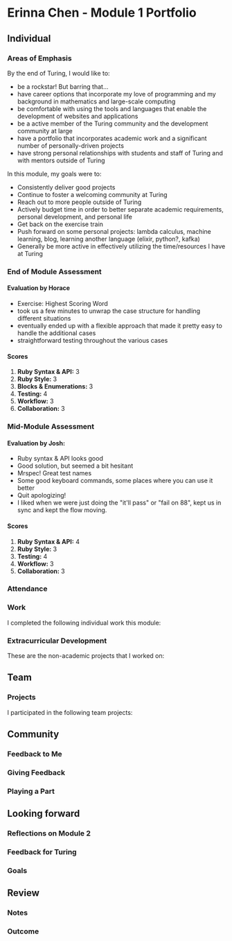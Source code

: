 # Erinna Chen - Module 1 Portfolio

## Individual

### Areas of Emphasis
By the end of Turing, I would like to:
* be a rockstar! But barring that...
* have career options that incorporate my love of programming and my background in mathematics and large-scale computing
* be comfortable with using the tools and languages that enable the development of websites and applications
* be a active member of the Turing community and the development community at large
* have a portfolio that incorporates academic work and a significant number of personally-driven projects
* have strong personal relationships with students and staff of Turing and with mentors outside of Turing

In this module, my goals were to:
* Consistently deliver good projects
* Continue to foster a welcoming community at Turing
* Reach out to more people outside of Turing
* Actively budget time in order to better separate academic requirements, personal development, and personal life
* Get back on the exercise train
* Push forward on some personal projects: lambda calculus, machine learning, blog, learning another language (elixir, python?, kafka)
* Generally be more active in effectively utilizing the time/resources I have at Turing

### End of Module Assessment

#### Evaluation by Horace
* Exercise: Highest Scoring Word
* took us a few minutes to unwrap the case structure for handling
different situations
* eventually ended up with a flexible approach that made it pretty easy
to handle the additional cases
* straightforward testing throughout the various cases

#### Scores

1. __Ruby Syntax & API:__ 3
2. __Ruby Style:__ 3
3. __Blocks & Enumerations:__ 3
4. __Testing:__ 4
5. __Workflow:__ 3
6. __Collaboration:__ 3

### Mid-Module Assessment

#### Evaluation by Josh:
* Ruby syntax & API looks good
* Good solution, but seemed a bit hesitant
* Mrspec! Great test names
* Some good keyboard commands, some places where you can use it better
* Quit apologizing!
* I liked when we were just doing the "it'll pass" or "fail on 88", kept us in sync and kept the flow moving.

#### Scores
1. __Ruby Syntax & API:__ 4
2. __Ruby Style:__ 3
3. __Testing:__ 4
4. __Workflow:__ 3
5. __Collaboration:__ 3

### Attendance


### Work

I completed the following individual work this module:


### Extracurricular Development
These are the non-academic projects that I worked on:

## Team

### Projects

I participated in the following team projects:

## Community

### Feedback to Me

### Giving Feedback

### Playing a Part

## Looking forward
### Reflections on Module 2

### Feedback for Turing

### Goals

## Review

### Notes

### Outcome

